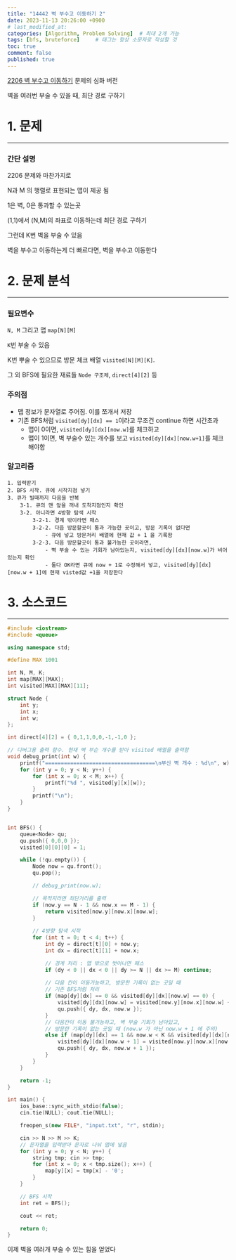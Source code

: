 ```yaml
---
title: "14442 벽 부수고 이동하기 2"
date: 2023-11-13 20:26:00 +0900
# last_modified_at: 
categories: [Algorithm, Problem Solving]  # 최대 2개 가능
tags: [bfs, bruteforce]     # 태그는 항상 소문자로 작성할 것
toc: true
comment: false
published: true
---
```


[2206 벽 부수고 이동하기](https://jinhg0214.github.io/posts/walls/) 문제의 심화 버전

벽을 여러번 부술 수 있을 때, 최단 경로 구하기 

# 1. 문제
---
### 간단 설명
2206 문제와 마찬가지로

N과 M 의 행렬로 표현되는 맵이 제공 됨

1은 벽, 0은 통과할 수 있는곳

(1,1)에서 (N,M)의 좌표로 이동하는데 최단 경로 구하기

그런데 K번 벽을 부술 수 있음

벽을 부수고 이동하는게 더 빠르다면, 벽을 부수고 이동한다


# 2. 문제 분석
---
### 필요변수
`N, M` 그리고 맵 `map[N][M]`

`K`번 부술 수 있음

K번 뿌술 수 있으므로 방문 체크 배열 `visited[N][M][K]`. 

그 외 BFS에 필요한 재료들 `Node 구조체`, `direct[4][2]` 등

### 주의점
- 맵 정보가 문자열로 주어짐. 이를 쪼개서 저장
- 기존 BFS처럼 `visited[dy][dx] == 1`이라고 무조건 continue 하면 시간초과
    - 맵이 0이면, `visited[dy][dx][now.w]`를 체크하고
    - 맵이 1이면, 벽 부술수 있는 개수를 보고 `visited[dy][dx][now.w+1]`를 체크해야함

### 알고리즘

```
1. 입력받기
2. BFS 시작. 큐에 시작지점 넣기
3. 큐가 빌때까지 다음을 반복
    3-1. 큐의 맨 앞을 꺼내 도착지점인지 확인
    3-2. 아니라면 4방향 탐색 시작
        3-2-1. 경계 밖이라면 패스
        3-2-2. 다음 방문할곳이 통과 가능한 곳이고, 방문 기록이 없다면
            - 큐에 넣고 방문처리 배열에 현재 값 + 1 을 기록함
        3-2-3. 다음 방문할곳이 통과 불가능한 곳이라면, 
            - 벽 부술 수 있는 기회가 남아있는지, visited[dy][dx][now.w]가 비어있는지 확인
            - 둘다 OK라면 큐에 now + 1로 수정해서 넣고, visited[dy][dx][now.w + 1]에 현재 visted값 +1을 저장한다
```


# 3. 소스코드
---

```c++
#include <iostream>
#include <queue>

using namespace std;

#define MAX 1001

int N, M, K;
int map[MAX][MAX];
int visited[MAX][MAX][11];

struct Node {
	int y;
	int x;
	int w;
};

int direct[4][2] = { 0,1,1,0,0,-1,-1,0 };

// 디버그용 출력 함수. 현재 벽 부순 개수를 받아 visited 배열을 출력함
void debug_print(int w) {
	printf("===================================\n부신 벽 개수 : %d\n", w);
	for (int y = 0; y < N; y++) {
		for (int x = 0; x < M; x++) {
			printf("%d ", visited[y][x][w]);
		}
		printf("\n");
	}
}


int BFS() {
	queue<Node> qu;
	qu.push({ 0,0,0 });
	visited[0][0][0] = 1;

	while (!qu.empty()) {
		Node now = qu.front();
		qu.pop();

		// debug_print(now.w);

		// 목적지라면 최단거리를 출력
		if (now.y == N - 1 && now.x == M - 1) {
			return visited[now.y][now.x][now.w];
		}
	
		// 4방향 탐색 시작
		for (int t = 0; t < 4; t++) {
			int dy = direct[t][0] + now.y;
			int dx = direct[t][1] + now.x;

			// 경계 처리 : 맵 밖으로 벗어나면 패스
			if (dy < 0 || dx < 0 || dy >= N || dx >= M) continue;
			
			// 다음 칸이 이동가능하고, 방문한 기록이 없는 곳일 때
			// 기존 BFS처럼 처리
			if (map[dy][dx] == 0 && visited[dy][dx][now.w] == 0) {
				visited[dy][dx][now.w] = visited[now.y][now.x][now.w] + 1;
				qu.push({ dy, dx, now.w });
			}
			// 다음칸이 이동 불가능하고, 벽 부술 기회가 남아있고, 
			// 방문한 기록이 없는 곳일 때 (now.w 가 아닌 now.w + 1 에 주의)
			else if (map[dy][dx] == 1 && now.w < K && visited[dy][dx][now.w + 1] == 0) {
				visited[dy][dx][now.w + 1] = visited[now.y][now.x][now.w] + 1; // 벽을 부숨
				qu.push({ dy, dx, now.w + 1 });
			}
		}
	}

	return -1;
}

int main() {
	ios_base::sync_with_stdio(false);
	cin.tie(NULL); cout.tie(NULL);

	freopen_s(new FILE*, "input.txt", "r", stdin);

	cin >> N >> M >> K;
	// 문자열을 입력받아 문자로 나눠 맵에 넣음
	for (int y = 0; y < N; y++) {
		string tmp; cin >> tmp;
		for (int x = 0; x < tmp.size(); x++) {
			map[y][x] = tmp[x] - '0';
		}
	}

	// BFS 시작
	int ret = BFS();

	cout << ret;

	return 0;
}
```

이제 벽을 여러개 부술 수 있는 힘을 얻었다